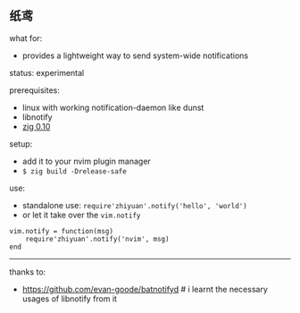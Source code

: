 
纸鸢
---

what for:
* provides a lightweight way to send system-wide notifications

status: experimental

prerequisites:
* linux with working notification-daemon like dunst
* libnotify
* [zig 0.10](https://ziglang.org/download)

setup:
* add it to your nvim plugin manager
* `$ zig build -Drelease-safe`

use:
* standalone use: `require'zhiyuan'.notify('hello', 'world')`
* or let it take over the `vim.notify`

```
vim.notify = function(msg)
    require'zhiyuan'.notify('nvim', msg)
end
```

---

thanks to:
* https://github.com/evan-goode/batnotifyd # i learnt the necessary usages of libnotify from it
